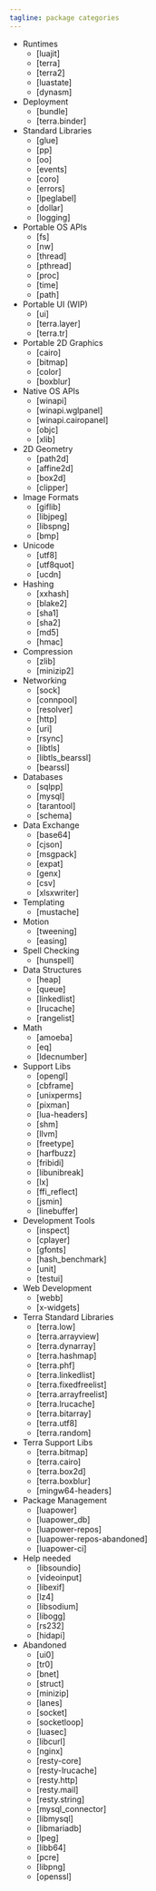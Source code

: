 ```yaml
---
tagline: package categories
---
```


* Runtimes
	* [luajit]
	* [terra]
	* [terra2]
	* [luastate]
	* [dynasm]
* Deployment
	* [bundle]
	* [terra.binder]
* Standard Libraries
	* [glue]
	* [pp]
	* [oo]
	* [events]
	* [coro]
	* [errors]
	* [lpeglabel]
	* [dollar]
	* [logging]
* Portable OS APIs
	* [fs]
	* [nw]
	* [thread]
	* [pthread]
	* [proc]
	* [time]
	* [path]
* Portable UI (WIP)
	* [ui]
	* [terra.layer]
	* [terra.tr]
* Portable 2D Graphics
	* [cairo]
	* [bitmap]
	* [color]
	* [boxblur]
* Native OS APIs
	* [winapi]
	* [winapi.wglpanel]
	* [winapi.cairopanel]
	* [objc]
	* [xlib]
* 2D Geometry
	* [path2d]
	* [affine2d]
	* [box2d]
	* [clipper]
* Image Formats
	* [giflib]
	* [libjpeg]
	* [libspng]
	* [bmp]
* Unicode
	* [utf8]
	* [utf8quot]
	* [ucdn]
* Hashing
	* [xxhash]
	* [blake2]
   * [sha1]
   * [sha2]
	* [md5]
	* [hmac]
* Compression
	* [zlib]
	* [minizip2]
* Networking
	* [sock]
	* [connpool]
	* [resolver]
	* [http]
	* [uri]
	* [rsync]
	* [libtls]
	* [libtls_bearssl]
	* [bearssl]
* Databases
	* [sqlpp]
   * [mysql]
	* [tarantool]
	* [schema]
* Data Exchange
	* [base64]
	* [cjson]
	* [msgpack]
	* [expat]
	* [genx]
	* [csv]
	* [xlsxwriter]
* Templating
	* [mustache]
* Motion
	* [tweening]
	* [easing]
* Spell Checking
	* [hunspell]
* Data Structures
	* [heap]
	* [queue]
	* [linkedlist]
	* [lrucache]
	* [rangelist]
* Math
	* [amoeba]
	* [eq]
	* [ldecnumber]
* Support Libs
	* [opengl]
	* [cbframe]
	* [unixperms]
	* [pixman]
	* [lua-headers]
	* [shm]
	* [llvm]
	* [freetype]
	* [harfbuzz]
	* [fribidi]
	* [libunibreak]
	* [lx]
	* [ffi_reflect]
	* [jsmin]
	* [linebuffer]
* Development Tools
	* [inspect]
	* [cplayer]
	* [gfonts]
	* [hash_benchmark]
	* [unit]
	* [testui]
* Web Development
	* [webb]
	* [x-widgets]
* Terra Standard Libraries
   * [terra.low]
   * [terra.arrayview]
   * [terra.dynarray]
	* [terra.hashmap]
	* [terra.phf]
	* [terra.linkedlist]
	* [terra.fixedfreelist]
	* [terra.arrayfreelist]
	* [terra.lrucache]
	* [terra.bitarray]
	* [terra.utf8]
	* [terra.random]
* Terra Support Libs
	* [terra.bitmap]
	* [terra.cairo]
	* [terra.box2d]
	* [terra.boxblur]
	* [mingw64-headers]
* Package Management
	* [luapower]
	* [luapower_db]
	* [luapower-repos]
	* [luapower-repos-abandoned]
	* [luapower-ci]
* Help needed
	* [libsoundio]
	* [videoinput]
	* [libexif]
	* [lz4]
	* [libsodium]
	* [libogg]
	* [rs232]
	* [hidapi]
* Abandoned
	* [ui0]
	* [tr0]
	* [bnet]
	* [struct]
	* [minizip]
	* [lanes]
	* [socket]
	* [socketloop]
	* [luasec]
	* [libcurl]
	* [nginx]
   * [resty-core]
   * [resty-lrucache]
   * [resty.http]
   * [resty.mail]
   * [resty.string]
	* [mysql_connector]
	* [libmysql]
	* [libmariadb]
	* [lpeg]
	* [libb64]
	* [pcre]
	* [libpng]
	* [openssl]
